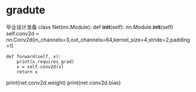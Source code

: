 # gradute
毕业设计准备
class Net(nn.Module):
    def __init__(self):
        nn.Module.__init__(self)
        self.conv2d = nn.Conv2d(in_channels=3,out_channels=64,kernel_size=4,stride=2,padding=1)
 
    def forward(self, x):
        print(x.requires_grad)
        x = self.conv2d(x)
        return x
    
print(net.conv2d.weight)
print(net.conv2d.bias)
